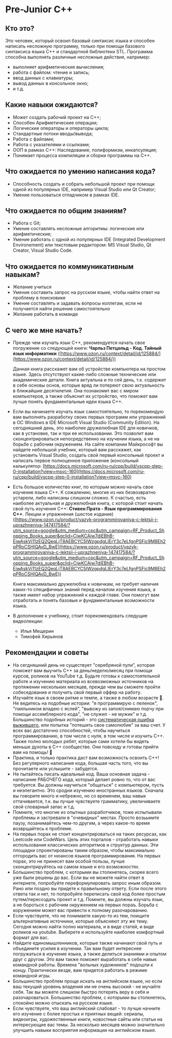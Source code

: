 # Pre-Junior C++

## Кто это?

Это человек, который освоил базовый синтаксис языка и способен написать несложную программу, только при помощи базового синтаксиса языка C++ и стандартной библиотеки STL. Программа способна выполнять различные несложные действия, например:
- выполняет арифметические вычисления;
- работа с файлом: чтение и запись;
- ввод данных с клавиатуры;
- вывод данных в консольное окно;
- и т.д.

## Какие навыки ожидаются?

- Может создать рабочий проект на C++;
- Способен Арифметические операции;
- Логические операторы и операторы цикла;
- Стандартные потоки вводы/вывода;
- Работа с файлами;
- Работа с указателями и ссылками;
- ООП в рамках C++: Наследование, полиформизм, инкапсуляция;
- Понимает процесса компиляции и сборки программы на C++.

## Что ожидается по умению написания кода?

- Способность создать и собрать небольшой проект при помощи одной из популярных IDE, например Visual Studio или Qt Creator;
- Умение пользоваться отладчиком в рамках IDE.

## Что ожидается по общим знаниям?

- Работа с Git;
- Умение составлять несложные алгоритмы: логические или арифметические;
- Умение работать с одной из популярных IDE (Integrated Development Environement) или текстовым редактором: MS Visual Studio, Qt Creator, Visual Studio Code.

## Что ожидается по коммуникативным навыкам?

- Желание учиться
- Умение составить запрос на русском языке, чтобы найти ответ на проблему в поисковике
- Умение составлять и задавать вопросы коллегам, если не получается найти решение самостоятельно
- Желание работать в команде

## С чего же мне начать?

- Прежде чем изучать язык C++, рекомендуется начать свое погружение со следующей книги: **Чарльз Петцольд - Код. Тайный язык информатики** ([https://www.ozon.ru/context/detail/id/125884/](https://www.ozon.ru/context/detail/id/125884/))

    Данная книга расскажет вам об устройстве компьютера на простом языке. Здесь отсутствуют какие-либо сложные технические или академические детали. Книга актуальна и по сей день, т.к. содержит в себе основы основ, которые вряд ли потеряют свою актуальность в ближайшие десятилетия. Она познакомит вас с миром компьютеров, а также объяснит их устройство, что поможет вам лучше понять фундаментальные идеи языка C++. 

- Если вы начинаете изучать язык самостоятельно, то порекомендую вам выполнять разработку своих первых программ или упражнений в ОС Windows в IDE Microsoft Visual Studio (Community Edition). На сегодняшний день, это наиболее дружелюбная IDE для новичков, как в установке, так и при ее использовании. Это позволит вам сконцентрироваться непосредственно на изучении языка, а не на борьбе с рабочим окружением. На сайте компании Майкрософт вы найдете небольшой учебник, который вам расскажет, как установить Visual Studio, создать свой первый консольный проект и написать первое полноценное приложение (консольный калькулятор: [https://docs.microsoft.com/ru-ru/cpp/build/vscpp-step-0-installation?view=msvc-160](https://docs.microsoft.com/ru-ru/cpp/build/vscpp-step-0-installation?view=msvc-160)

- Есть большое количество книг, по которым можно начать свое изучение языка C++. К сожалению, многие из них безвозвратно устарели, либо написаны слишком сложно. К счастью, есть наиболее актуальная и дружелюбная книга, с которой стоит начать свой путь изучения C++: **Стивен Прата - Язык программирования C++**. Лекции и упражнения (шестое издание) ([https://www.ozon.ru/product/yazyk-programmirovaniya-c-lektsii-i-uprazhneniya-147417584/?utm_source=google&utm_medium=cpc&utm_campaign=RF_Product_Shopping_Books_super&gclid=CjwKCAjw7diEBhB-EiwAskVi11zEQ2QeqLjT8AEBCYC5IWzgpdgLIErY3c7eLfgnPSFic9M8Eh2pPRoCSHIQAvD_BwE](https://www.ozon.ru/product/yazyk-programmirovaniya-c-lektsii-i-uprazhneniya-147417584/?utm_source=google&utm_medium=cpc&utm_campaign=RF_Product_Shopping_Books_super&gclid=CjwKCAjw7diEBhB-EiwAskVi11zEQ2QeqLjT8AEBCYC5IWzgpdgLIErY3c7eLfgnPSFic9M8Eh2pPRoCSHIQAvD_BwE))

    Книга максимально дружелюбна к новичкам, не требует наличия каких-то специфичных знаний перед началом изучения языка, а также имеет набор упражнений к каждой главе. Они помогут вам отработать и понять базовые и фундаментальные возможности языка.

- В дополнение к учебнику, стоит порекомендовать следущие видеолекции:
    - Илья Мещерин
    - Тимофей Хирьянов

## Рекомендации и советы

- На сегдняшний день не существует "серебряной пули", которая поможет вам выучить C++ за день/неделю/месяц при помощи курсов, роликов на YouTube т.д. Будьте готовы к самостоятельной работе и изучению материала из всевозможных источников на протяжении нескольких месяцев, прежде чем вы сможете пройти собеседование и получить свой первый оффер на работу.
- Изучайте язык в своем ритме и темпе, а также в любом возрасте 🙂. Не ведитесь на подобные истории: "я программирую с пеленок", "паяльником владею с яслей", "вывожу из запоя/снимаю порчу при помощи ассемблерного кода", "не служил - не мужик" и т.д. Большинство подобных историй - это [систематическая ошибка выжившего]([https://ru.wikipedia.org/wiki/Систематическая_ошибка_выжившего](https://ru.wikipedia.org/wiki/%D0%A1%D0%B8%D1%81%D1%82%D0%B5%D0%BC%D0%B0%D1%82%D0%B8%D1%87%D0%B5%D1%81%D0%BA%D0%B0%D1%8F_%D0%BE%D1%88%D0%B8%D0%B1%D0%BA%D0%B0_%D0%B2%D1%8B%D0%B6%D0%B8%D0%B2%D1%88%D0%B5%D0%B3%D0%BE)), или попытка "потешить свое самолюбие" за ваш счет. У всех вас достаточно способностей, чтобы научиться программированию, в том числе с нуля, в том числе и изучить C++. Также полно молодых ребят, которые сами хотели бы видеть меньше духоты в C++ сообществе. Они повсюду и готовы прийти вам на помощь! 🙂
- Практика, и только практика даст вам возможность освоить C++! Без регулярного написания кода, большая часть того, что вы прочитаете или услышите - забудется.
- Не пытайтесь писать идеальный код. Ваша основная задача - написание РАБОЧЕГО кода, который делает ровно то, что от вас требуется. Вы должны научиться "общаться" с компьютером, пусть и неэлегантно. Это сродни изучению иностранных языков. Сначала вы говорите много и небрежно, но со временем, ваш навык оттачивается, т.к. вы лучше чувствуете грамматику, увеличиваете свой словарный запас и т.д.
- Помните, что многие из опытных разработчиков, тоже испытывали проблемы и застревали в "очевидных" местах. Просто возььмите паузу, позанимайтесь чем-то другим, а через какое-то время возврщайтесь к проблеме.
- На первых порах не стоит концентрироваться на таких ресурсах, как Leetcode или CodeWars. Цель этих порталов - отработать навыки использования классических алгоритмов и структур данных. Эти площадки спроектированы таким образом, чтобы максимально отгородить вас от нюансов языков программирования. На первых порах, это не принесет вам особой пользы, лучше сконцентрируйтесь на самом языке и его возможностях.
- Большинство проблем, с которыми вы столкнетесь, скорее всего уже были решены до вас. Если вы не можете найти ответ в интернете, попробуйте переформулировать запрос иным образом. Рано или поздно вы придете к правильному ответу. Если после этого ответа так и нет, то попробуйте переписать свой код более простым путем/пересоздать проект и т.д. Помните, вы должны изучать язык, а не бороться с рабочим окружением на первых пораъ. Борьба с коружением может вас привести к полному разочарованию.
- Если чувствуете, что не понимаете какую-то из тем, поищите альтернативные источники, которые объясняют эту же тему. Сегодня можно найти полно материала, и в виде статей, и виде роликов на youtube. Выберете и используйте наиболее комфортный формат для вас.
- Найдите единомышленников, которые также начинают свой путь и объедините усилия в изучении. Так вам будет интереснее погружаться в изучение языка, а также делиться знаниями и опытом друг с другом. Это вам также поможет выработать в себе навык командной работы. Времена "вольных художников" подошли к концу. Практически везде, вам придется работать в режиме командной игры.
- Большинство проблем проще искать на английском языке, но если ваш текущий уровень владения им не очень высокий - не мучайте себя. Так вы можете слишком быстро потерять веру в себя и разочароваться. Большинство проблем, с которыми вы столкнетесь, спокойно можно отыскать на русском языке.
- Если чувствуете, что ваш английский слабоват - то лучше начните его изучение с более простых и приятных вещей: сериалы, видеоигры, художественные книги, новостные сайты или статьи на интересующие вас темы. За несколько месяцев можно значительно улучшить навыки восприятия информации на английском языке.